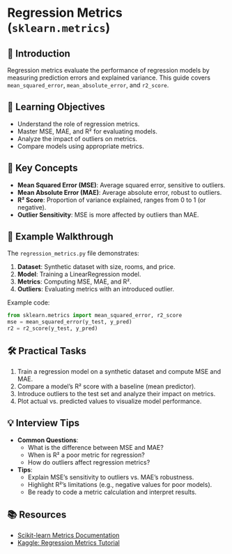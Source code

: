 # Regression Metrics (`sklearn.metrics`)

## 📖 Introduction
Regression metrics evaluate the performance of regression models by measuring prediction errors and explained variance. This guide covers `mean_squared_error`, `mean_absolute_error`, and `r2_score`.

## 🎯 Learning Objectives
- Understand the role of regression metrics.
- Master MSE, MAE, and R² for evaluating models.
- Analyze the impact of outliers on metrics.
- Compare models using appropriate metrics.

## 🔑 Key Concepts
- **Mean Squared Error (MSE)**: Average squared error, sensitive to outliers.
- **Mean Absolute Error (MAE)**: Average absolute error, robust to outliers.
- **R² Score**: Proportion of variance explained, ranges from 0 to 1 (or negative).
- **Outlier Sensitivity**: MSE is more affected by outliers than MAE.

## 📝 Example Walkthrough
The `regression_metrics.py` file demonstrates:
1. **Dataset**: Synthetic dataset with size, rooms, and price.
2. **Model**: Training a LinearRegression model.
3. **Metrics**: Computing MSE, MAE, and R².
4. **Outliers**: Evaluating metrics with an introduced outlier.

Example code:
```python
from sklearn.metrics import mean_squared_error, r2_score
mse = mean_squared_error(y_test, y_pred)
r2 = r2_score(y_test, y_pred)
```

## 🛠️ Practical Tasks
1. Train a regression model on a synthetic dataset and compute MSE and MAE.
2. Compare a model’s R² score with a baseline (mean predictor).
3. Introduce outliers to the test set and analyze their impact on metrics.
4. Plot actual vs. predicted values to visualize model performance.

## 💡 Interview Tips
- **Common Questions**:
  - What is the difference between MSE and MAE?
  - When is R² a poor metric for regression?
  - How do outliers affect regression metrics?
- **Tips**:
  - Explain MSE’s sensitivity to outliers vs. MAE’s robustness.
  - Highlight R²’s limitations (e.g., negative values for poor models).
  - Be ready to code a metric calculation and interpret results.

## 📚 Resources
- [Scikit-learn Metrics Documentation](https://scikit-learn.org/stable/modules/model_evaluation.html)
- [Kaggle: Regression Metrics Tutorial](https://www.kaggle.com/learn/machine-learning-with-scikit-learn)